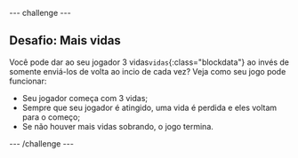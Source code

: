 \--- challenge \---

## Desafio: Mais vidas

Você pode dar ao seu jogador 3 vidas`vidas`{:class="blockdata"} ao invés de somente enviá-los de volta ao incio de cada vez? Veja como seu jogo pode funcionar:

+ Seu jogador começa com 3 vidas;
+ Sempre que seu jogador é atingido, uma vida é perdida e eles voltam para o começo;
+ Se não houver mais vidas sobrando, o jogo termina.

\--- /challenge \---
